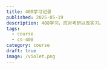 ```yaml
---
title: 408学习记录
published: 2025-05-19
description: 408学习，应对考研以及实习。
tags:
  - course
  - cs-408
category: course
draft: true
image: /violet.png
---
```

